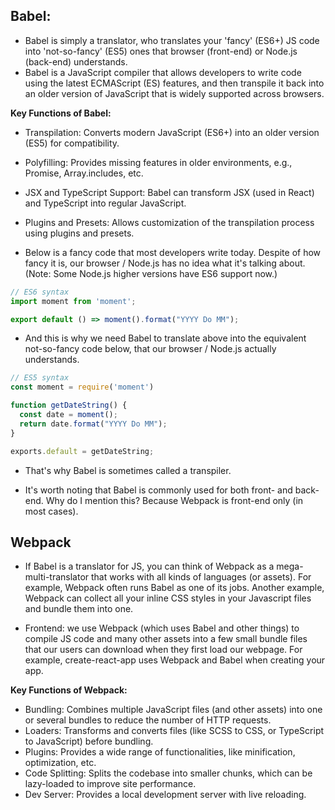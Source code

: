 ## Babel:


- Babel is simply a translator, who translates your 'fancy' (ES6+) JS code into 'not-so-fancy' (ES5) ones that browser (front-end) or Node.js (back-end) understands.
- Babel is a JavaScript compiler that allows developers to write code using the latest ECMAScript (ES) features, and then transpile it back into an older version of JavaScript that is widely supported across browsers.

**Key Functions of Babel:**

- Transpilation: Converts modern JavaScript (ES6+) into an older version (ES5) for compatibility.
- Polyfilling: Provides missing features in older environments, e.g., Promise, Array.includes, etc.
- JSX and TypeScript Support: Babel can transform JSX (used in React) and TypeScript into regular JavaScript.
- Plugins and Presets: Allows customization of the transpilation process using plugins and presets.


- Below is a fancy code that most developers write today. Despite of how fancy it is, our browser / Node.js has no idea what it's talking about. (Note: Some Node.js higher versions have ES6 support now.)

```js
// ES6 syntax
import moment from 'moment';

export default () => moment().format("YYYY Do MM");
```

- And this is why we need Babel to translate above into the equivalent not-so-fancy code below, that our browser / Node.js actually understands.


```js
// ES5 syntax
const moment = require('moment')

function getDateString() {
  const date = moment();
  return date.format("YYYY Do MM");
}

exports.default = getDateString;
```


- That's why Babel is sometimes called a transpiler.

- It's worth noting that Babel is commonly used for both front- and back-end. Why do I mention this? Because Webpack is front-end only (in most cases).


## Webpack




- If Babel is a translator for JS, you can think of Webpack as a mega-multi-translator that works with all kinds of languages (or assets). For example, Webpack often runs Babel as one of its jobs. Another example, Webpack can collect all your inline CSS styles in your Javascript files and bundle them into one.

-  Frontend: we use Webpack (which uses Babel and other things) to compile JS code and many other assets into a few small bundle files that our users can download when they first load our webpage. For example, create-react-app uses Webpack and Babel when creating your app.



**Key Functions of Webpack:**


- Bundling: Combines multiple JavaScript files (and other assets) into one or several bundles to reduce the number of HTTP requests.
- Loaders: Transforms and converts files (like SCSS to CSS, or TypeScript to JavaScript) before bundling.
- Plugins: Provides a wide range of functionalities, like minification, optimization, etc.
- Code Splitting: Splits the codebase into smaller chunks, which can be lazy-loaded to improve site performance.
- Dev Server: Provides a local development server with live reloading.





















